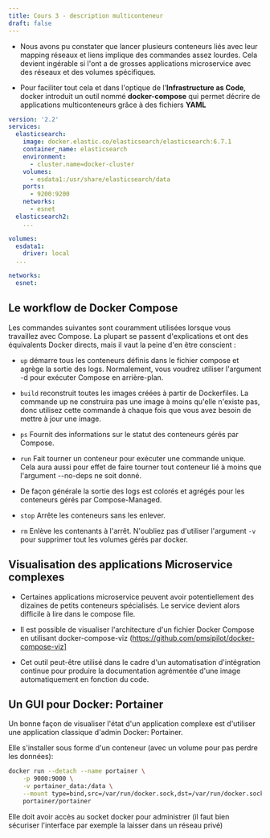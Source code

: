 ```yaml
---
title: Cours 3 - description multiconteneur
draft: false
---
```



- Nous avons pu constater que lancer plusieurs conteneurs liés avec leur mapping réseaux et liens implique des commandes assez lourdes. Cela devient ingérable si l'ont a de grosses applications microservice avec des réseaux et des volumes spécifiques.

- Pour faciliter tout cela et dans l'optique de l'**Infrastructure as Code**, docker introduit un outil nommé **docker-compose** qui permet décrire de applications multiconteneurs grâce à des fichiers **YAML**



```yml
version: '2.2'
services:
  elasticsearch:
    image: docker.elastic.co/elasticsearch/elasticsearch:6.7.1
    container_name: elasticsearch
    environment:
      - cluster.name=docker-cluster
    volumes:
      - esdata1:/usr/share/elasticsearch/data
    ports:
      - 9200:9200
    networks:
      - esnet
  elasticsearch2:
    ...

volumes:
  esdata1:
    driver: local
  ...

networks:
  esnet:
```



## Le workflow de Docker Compose

Les commandes suivantes sont couramment utilisées lorsque vous travaillez avec Compose. La plupart se passent d'explications et ont des équivalents Docker directs, mais il vaut la peine d'en être conscient :

- `up` démarre tous les conteneurs définis dans le fichier compose et agrège la sortie des logs. Normalement, vous voudrez utiliser l'argument -d pour exécuter Compose en arrière-plan.
  
- `build` reconstruit toutes les images créées à partir de Dockerfiles. La commande up ne construira pas une image à moins qu'elle n'existe pas, donc utilisez cette commande à chaque fois que vous avez besoin de mettre à jour une image.



- `ps` Fournit des informations sur le statut des conteneurs gérés par Compose.


- `run` Fait tourner un conteneur pour exécuter une commande unique. Cela aura aussi pour effet de faire tourner tout conteneur lié à moins que l'argument --no-deps ne soit donné.

- De façon générale la sortie des logs est colorés et agrégés pour les conteneurs gérés par Compose-Managed.
  
- `stop` Arrête les conteneurs sans les enlever.

- `rm` Enlève les contenants à l'arrêt. N'oubliez pas d'utiliser l'argument `-v` pour supprimer tout les volumes gérés par docker.



## Visualisation des applications Microservice complexes

- Certaines applications microservice peuvent avoir potentiellement des dizaines de petits conteneurs spécialisés. Le service devient alors difficile à lire dans le compose file.

- Il est possible de visualiser l'architecture d'un fichier Docker Compose en utilisant docker-compose-viz (https://github.com/pmsipilot/docker-compose-viz]

- Cet outil peut-être utilisé dans le cadre d'un automatisation d'intégration continue pour produire la documentation agrémentée d'une image automatiquement en fonction du code.

## Un GUI pour Docker: Portainer

Un bonne façon de visualiser l'état d'un application complexe est d'utiliser une application classique d'admin Docker: Portainer.

Elle s'installer sous forme d'un conteneur (avec un volume pour pas perdre les données):

```bash
docker run --detach --name portainer \
    -p 9000:9000 \
    -v portainer_data:/data \
    --mount type=bind,src=/var/run/docker.sock,dst=/var/run/docker.sock \
    portainer/portainer
```

Elle doit avoir accès au socket docker pour administrer (il faut bien sécuriser l'interface par exemple la laisser dans un réseau privé)